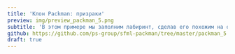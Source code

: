 ```yaml
---
title: 'Клон Packman: призраки'
preview: img/preview_packman_5.png
subtitle: 'В этом примере мы заполним лабиринт, сделав его похожим на орининальную игру Packman, и заселим лабиринт четырьмя призраками, которых зовут Blinky, Pinky, Inky и Clyde. Также будет заметно улучшена обработка коллизий, что позволит пакману увереннее передвигаться по лабиринту.'
github: https://github.com/ps-group/sfml-packman/tree/master/packman_5
draft: true
---
```

